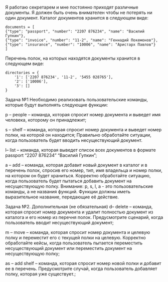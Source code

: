 Я работаю секретарем и мне постоянно приходят различные документы. Я должен быть очень внимателен чтобы не потерять ни один документ. Каталог документов хранится в следующем виде:
```
documents = [
{"type": "passport", "number": "2207 876234", "name": "Василий Гупкин"},
{"type": "invoice", "number": "11-2", "name": "Геннадий Покемонов"},
{"type": "insurance", "number": "10006", "name": "Аристарх Павлов"}
]
```
Перечень полок, на которых находятся документы хранится в следующем виде:
```
directories = {
	'1': ['2207 876234', '11-2', '5455 028765'],
	'2': ['10006'],
	'3': []
}
```
Задача №1
Необходимо реализовать пользовательские команды, которые будут выполнять следующие функции:

p – people – команда, которая спросит номер документа и выведет имя человека, которому он принадлежит;

s – shelf – команда, которая спросит номер документа и выведет номер полки, на которой он находится;
  Правильно обработайте ситуации, когда пользователь будет вводить несуществующий документ.

l– list – команда, которая выведет список всех документов в формате passport “2207 876234” “Василий Гупкин”;

a – add – команда, которая добавит новый документ в каталог и в перечень полок, спросив его номер, тип, имя владельца и номер полки, на котором он будет храниться. Корректно обработайте ситуацию, когда пользователь будет пытаться добавить документ на несуществующую полку.
  Внимание: p, s, l, a - это пользовательские команды, а не названия функций. Функции должны иметь выразительное название, передающие её действие.

Задача №2. Дополнительная (не обязательная)
d– delete – команда, которая спросит номер документа и удалит полностью документ из каталога и его номер из перечня полок. Предусмотрите сценарий, когда пользователь вводит несуществующий документ;

m – move – команда, которая спросит номер документа и целевую полку и переместит его с текущей полки на целевую. Корректно обработайте кейсы, когда пользователь пытается переместить несуществующий документ или переместить документ на несуществующую полку;

as – add shelf – команда, которая спросит номер новой полки и добавит ее в перечень. Предусмотрите случай, когда пользователь добавляет полку, которая уже существует.;
